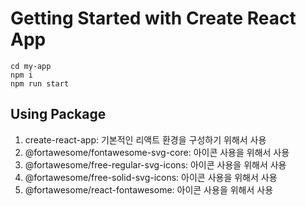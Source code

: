 # Getting Started with Create React App

```
cd my-app
npm i
npm run start
```

## Using Package
   1. create-react-app: 기본적인 리액트 환경을 구성하기 위해서 사용
   1. @fortawesome/fontawesome-svg-core: 아이콘 사용을 위해서 사용
   2. @fortawesome/free-regular-svg-icons: 아이콘 사용을 위해서 사용
   3. @fortawesome/free-solid-svg-icons: 아이콘 사용을 위해서 사용
   4. @fortawesome/react-fontawesome: 아이콘 사용을 위해서 사용